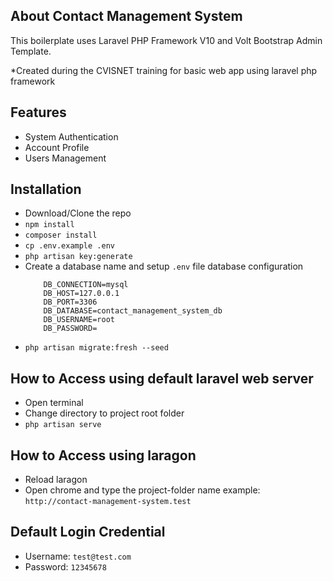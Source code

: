 ## About Contact Management System

This boilerplate uses Laravel PHP Framework V10 and Volt Bootstrap Admin Template.

*Created during the CVISNET training for basic web app using laravel php framework

## Features

 - System Authentication
 - Account Profile 
 - Users Management

## Installation

 - Download/Clone the repo
 - `npm install`
 - `composer install`
 - `cp .env.example .env`
 - `php artisan key:generate`
 - Create a database name and setup `.env` file database configuration
  	```
		DB_CONNECTION=mysql
		DB_HOST=127.0.0.1
		DB_PORT=3306
		DB_DATABASE=contact_management_system_db
		DB_USERNAME=root
		DB_PASSWORD=
	```
 - `php artisan migrate:fresh --seed`

## How to Access using default laravel web server

 - Open terminal
 - Change directory to project root folder
 - `php artisan serve`

## How to Access using laragon

 - Reload laragon
 - Open chrome and type the project-folder name example: `http://contact-management-system.test`

## Default Login Credential

 - Username: `test@test.com`
 - Password: `12345678`
